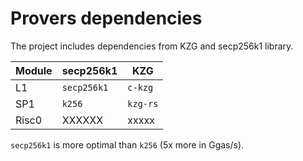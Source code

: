 # Provers dependencies

The project includes dependencies from KZG and secp256k1 library.

| Module  | secp256k1   | KZG      |
|---------|-------------|----------|
| L1      | `secp256k1` | `c-kzg`  |
| SP1     | `k256`      | `kzg-rs` |
| Risc0   | XXXXXX      | xxxxx    |


`secp256k1` is more optimal than `k256` (5x more in Ggas/s).
